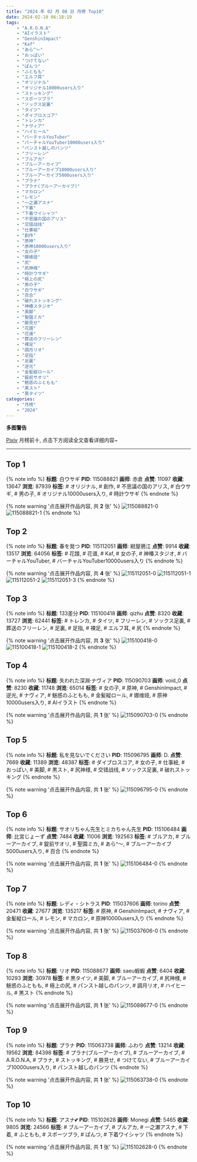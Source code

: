 ```yaml
---
title: "2024 年 02 月 08 日 月榜 Top10"
date: 2024-02-10 06:18:19
tags:
    - "A.R.O.N.A"
    - "AIイラスト"
    - "GenshinImpact"
    - "Kaf"
    - "あら^〜"
    - "おっぱい"
    - "つけてない"
    - "ぱんつ"
    - "ふともも"
    - "エルフ耳"
    - "オリジナル"
    - "オリジナル10000users入り"
    - "ストッキング"
    - "スポーツブラ"
    - "ソックス足裏"
    - "タイツ"
    - "ダイブロスコア"
    - "トレンカ"
    - "ナヴィア"
    - "ハイヒール"
    - "バーチャルYouTuber"
    - "バーチャルYouTuber10000users入り"
    - "パンスト越しのパンツ"
    - "フリーレン"
    - "ブルアカ"
    - "ブルーアーカイブ"
    - "ブルーアーカイブ10000users入り"
    - "ブルーアーカイブ5000users入り"
    - "プラナ"
    - "プラナ(ブルーアーカイブ)"
    - "マカロン"
    - "レモン"
    - "一之瀬アスナ"
    - "下着"
    - "下着ワイシャツ"
    - "不思議の国のアリス"
    - "交错战线"
    - "仕事絵"
    - "創作"
    - "原神"
    - "原神10000users入り"
    - "女の子"
    - "娜维娅"
    - "尻"
    - "尻神様"
    - "時計ウサギ"
    - "極上の尻"
    - "男の子"
    - "白ウサギ"
    - "百合"
    - "破れストッキング"
    - "神椿スタジオ"
    - "美脚"
    - "聖園ミカ"
    - "腋見せ"
    - "花譜"
    - "花谱"
    - "葬送のフリーレン"
    - "裸足"
    - "調月リオ"
    - "足指"
    - "足裏"
    - "逆光"
    - "金髪縦ロール"
    - "錠前サオリ"
    - "魅惑のふともも"
    - "黒スト"
    - "黒タイツ"
categories:
    - "月榜"
    - "2024"
---
```


<i class="fa fa-triangle-exclamation"></i>**多图警告**<i class="fa fa-triangle-exclamation"></i>

[Pixiv](https://www.pixiv.net/) 月榜前十, 点击下方阅读全文查看详细内容~

<!-- more -->

---

## Top 1

{% note info %}
**标题**: 白ウサギ
**PID**: 115088821 **画师**: 赤倉
**点赞**: 11097 **收藏**: 13647 **浏览**: 87939
**标签**: # オリジナル, # 創作, # 不思議の国のアリス, # 白ウサギ, # 男の子, # オリジナル10000users入り, # 時計ウサギ
{% endnote %}

{% note warning '点击展开作品内容, 共 **2** 张' %}
![115088821-0](https://i.pixiv.re/img-original/img/2024/01/12/00/00/51/115088821_p0.png)
![115088821-1](https://i.pixiv.re/img-original/img/2024/01/12/00/00/51/115088821_p1.png)
{% endnote %}

## Top 2

{% note info %}
**标题**: 春を発つ
**PID**: 115112051 **画师**: 紺屋鴉江
**点赞**: 9914 **收藏**: 13517 **浏览**: 64056
**标签**: # 花譜, # 花谱, # Kaf, # 女の子, # 神椿スタジオ, # バーチャルYouTuber, # バーチャルYouTuber10000users入り
{% endnote %}

{% note warning '点击展开作品内容, 共 **4** 张' %}
![115112051-0](https://i.pixiv.re/img-original/img/2024/01/12/22/44/06/115112051_p0.jpg)
![115112051-1](https://i.pixiv.re/img-original/img/2024/01/12/22/44/06/115112051_p1.jpg)
![115112051-2](https://i.pixiv.re/img-original/img/2024/01/12/22/44/06/115112051_p2.jpg)
![115112051-3](https://i.pixiv.re/img-original/img/2024/01/12/22/44/06/115112051_p3.jpg)
{% endnote %}

## Top 3

{% note info %}
**标题**: 133差分
**PID**: 115100418 **画师**: qizhu
**点赞**: 8320 **收藏**: 13727 **浏览**: 62441
**标签**: # トレンカ, # タイツ, # フリーレン, # ソックス足裏, # 葬送のフリーレン, # 足裏, # 足指, # 裸足, # エルフ耳, # 尻
{% endnote %}

{% note warning '点击展开作品内容, 共 **3** 张' %}
![115100418-0](https://i.pixiv.re/img-original/img/2024/01/12/14/02/24/115100418_p0.jpg)
![115100418-1](https://i.pixiv.re/img-original/img/2024/01/12/14/02/24/115100418_p1.jpg)
![115100418-2](https://i.pixiv.re/img-original/img/2024/01/12/14/02/24/115100418_p2.jpg)
{% endnote %}

## Top 4

{% note info %}
**标题**: 失われた深淵·ナヴィア
**PID**: 115090703 **画师**: void_0
**点赞**: 8230 **收藏**: 11748 **浏览**: 65014
**标签**: # 女の子, # 原神, # GenshinImpact, # 逆光, # ナヴィア, # 魅惑のふともも, # 金髪縦ロール, # 娜维娅, # 原神10000users入り, # AIイラスト
{% endnote %}

{% note warning '点击展开作品内容, 共 **1** 张' %}
![115090703-0](https://i.pixiv.re/img-original/img/2024/01/12/01/05/16/115090703_p0.jpg)
{% endnote %}

## Top 5

{% note info %}
**标题**: 私を見ないでください
**PID**: 115096795 **画师**: D.
**点赞**: 7669 **收藏**: 11389 **浏览**: 48387
**标签**: # ダイブロスコア, # 女の子, # 仕事絵, # おっぱい, # 美脚, # 黒スト, # 尻神様, # 交错战线, # ソックス足裏, # 破れストッキング
{% endnote %}

{% note warning '点击展开作品内容, 共 **1** 张' %}
![115096795-0](https://i.pixiv.re/img-original/img/2024/01/12/09/39/41/115096795_p0.jpg)
{% endnote %}

## Top 6

{% note info %}
**标题**: サオリちゃん先生とミカちゃん先生
**PID**: 115106484 **画师**: 比宮じょーず
**点赞**: 7484 **收藏**: 11006 **浏览**: 192563
**标签**: # ブルアカ, # ブルーアーカイブ, # 錠前サオリ, # 聖園ミカ, # あら^〜, # ブルーアーカイブ5000users入り, # 百合
{% endnote %}

{% note warning '点击展开作品内容, 共 **1** 张' %}
![115106484-0](https://i.pixiv.re/img-original/img/2024/01/12/19/30/01/115106484_p0.png)
{% endnote %}

## Top 7

{% note info %}
**标题**: レディ・シトラス
**PID**: 115037606 **画师**: torino
**点赞**: 20471 **收藏**: 27677 **浏览**: 135217
**标签**: # 原神, # GenshinImpact, # ナヴィア, # 金髪縦ロール, # レモン, # マカロン, # 原神10000users入り
{% endnote %}

{% note warning '点击展开作品内容, 共 **1** 张' %}
![115037606-0](https://i.pixiv.re/img-original/img/2024/01/10/00/00/25/115037606_p0.jpg)
{% endnote %}

## Top 8

{% note info %}
**标题**: リオ
**PID**: 115088677 **画师**: saeu蝦蝦
**点赞**: 6404 **收藏**: 10293 **浏览**: 30978
**标签**: # 黒タイツ, # 美脚, # ブルーアーカイブ, # 尻神様, # 魅惑のふともも, # 極上の尻, # パンスト越しのパンツ, # 調月リオ, # ハイヒール, # 黒スト
{% endnote %}

{% note warning '点击展开作品内容, 共 **1** 张' %}
![115088677-0](https://i.pixiv.re/img-original/img/2024/01/12/00/00/10/115088677_p0.jpg)
{% endnote %}

## Top 9

{% note info %}
**标题**: プラナ
**PID**: 115063738 **画师**: ふわり
**点赞**: 13214 **收藏**: 19562 **浏览**: 84398
**标签**: # プラナ(ブルーアーカイブ), # ブルーアーカイブ, # A.R.O.N.A, # プラナ, # ストッキング, # 腋見せ, # つけてない, # ブルーアーカイブ10000users入り, # パンスト越しのパンツ
{% endnote %}

{% note warning '点击展开作品内容, 共 **1** 张' %}
![115063738-0](https://i.pixiv.re/img-original/img/2024/01/11/00/03/25/115063738_p0.jpg)
{% endnote %}

## Top 10

{% note info %}
**标题**: アスナ💕
**PID**: 115102628 **画师**: Monegi
**点赞**: 5465 **收藏**: 9805 **浏览**: 24566
**标签**: # ブルーアーカイブ, # ブルアカ, # 一之瀬アスナ, # 下着, # ふともも, # スポーツブラ, # ぱんつ, # 下着ワイシャツ
{% endnote %}

{% note warning '点击展开作品内容, 共 **1** 张' %}
![115102628-0](https://i.pixiv.re/img-original/img/2024/01/12/16/34/29/115102628_p0.jpg)
{% endnote %}
